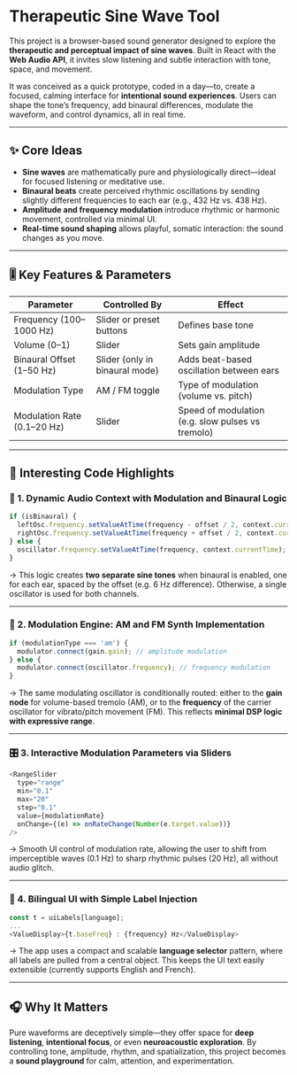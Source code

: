 

# Therapeutic Sine Wave Tool

This project is a browser-based sound generator designed to explore the **therapeutic and perceptual impact of sine waves**. Built in React with the **Web Audio API**, it invites slow listening and subtle interaction with tone, space, and movement.

It was conceived as a quick prototype, coded in a day—to, create a focused, calming interface for **intentional sound experiences**. Users can shape the tone’s frequency, add binaural differences, modulate the waveform, and control dynamics, all in real time.

---

## ✨ Core Ideas

* **Sine waves** are mathematically pure and physiologically direct—ideal for focused listening or meditative use.
* **Binaural beats** create perceived rhythmic oscillations by sending slightly different frequencies to each ear (e.g., 432 Hz vs. 438 Hz).
* **Amplitude and frequency modulation** introduce rhythmic or harmonic movement, controlled via minimal UI.
* **Real-time sound shaping** allows playful, somatic interaction: the sound changes as you move.

---

## 🎚️ Key Features & Parameters

| Parameter                   | Controlled By                  | Effect                                            |
| --------------------------- | ------------------------------ | ------------------------------------------------- |
| Frequency (100–1000 Hz)     | Slider or preset buttons       | Defines base tone                                 |
| Volume (0–1)                | Slider                         | Sets gain amplitude                               |
| Binaural Offset (1–50 Hz)   | Slider (only in binaural mode) | Adds beat-based oscillation between ears          |
| Modulation Type             | AM / FM toggle                 | Type of modulation (volume vs. pitch)             |
| Modulation Rate (0.1–20 Hz) | Slider                         | Speed of modulation (e.g. slow pulses vs tremolo) |

---

## 🧠 Interesting Code Highlights

### 🎵 1. Dynamic Audio Context with Modulation and Binaural Logic

```js
if (isBinaural) {
  leftOsc.frequency.setValueAtTime(frequency - offset / 2, context.currentTime);
  rightOsc.frequency.setValueAtTime(frequency + offset / 2, context.currentTime);
} else {
  oscillator.frequency.setValueAtTime(frequency, context.currentTime);
}
```

→ This logic creates **two separate sine tones** when binaural is enabled, one for each ear, spaced by the offset (e.g. 6 Hz difference). Otherwise, a single oscillator is used for both channels.

---

### 🌊 2. Modulation Engine: AM and FM Synth Implementation

```js
if (modulationType === 'am') {
  modulator.connect(gain.gain); // amplitude modulation
} else {
  modulator.connect(oscillator.frequency); // frequency modulation
}
```

→ The same modulating oscillator is conditionally routed: either to the **gain node** for volume-based tremolo (AM), or to the **frequency** of the carrier oscillator for vibrato/pitch movement (FM). This reflects **minimal DSP logic with expressive range**.

---

### 🎛️ 3. Interactive Modulation Parameters via Sliders

```js
<RangeSlider
  type="range"
  min="0.1"
  max="20"
  step="0.1"
  value={modulationRate}
  onChange={(e) => onRateChange(Number(e.target.value))}
/>
```

→ Smooth UI control of modulation rate, allowing the user to shift from imperceptible waves (0.1 Hz) to sharp rhythmic pulses (20 Hz), all without audio glitch.

---

### 🧩 4. Bilingual UI with Simple Label Injection

```js
const t = uiLabels[language];
...
<ValueDisplay>{t.baseFreq} : {frequency} Hz</ValueDisplay>
```

→ The app uses a compact and scalable **language selector** pattern, where all labels are pulled from a central object. This keeps the UI text easily extensible (currently supports English and French).

---

## 🎧 Why It Matters

Pure waveforms are deceptively simple—they offer space for **deep listening**, **intentional focus**, or even **neuroacoustic exploration**. By controlling tone, amplitude, rhythm, and spatialization, this project becomes a **sound playground** for calm, attention, and experimentation.

